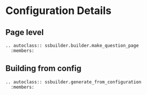 # Configuration Details

## Page level 

```{eval-rst}
.. autoclass:: ssbuilder.builder.make_question_page
  :members:
```

## Building from config

```{eval-rst}
.. autoclass:: ssbuilder.generate_from_configuration
  :members:
```